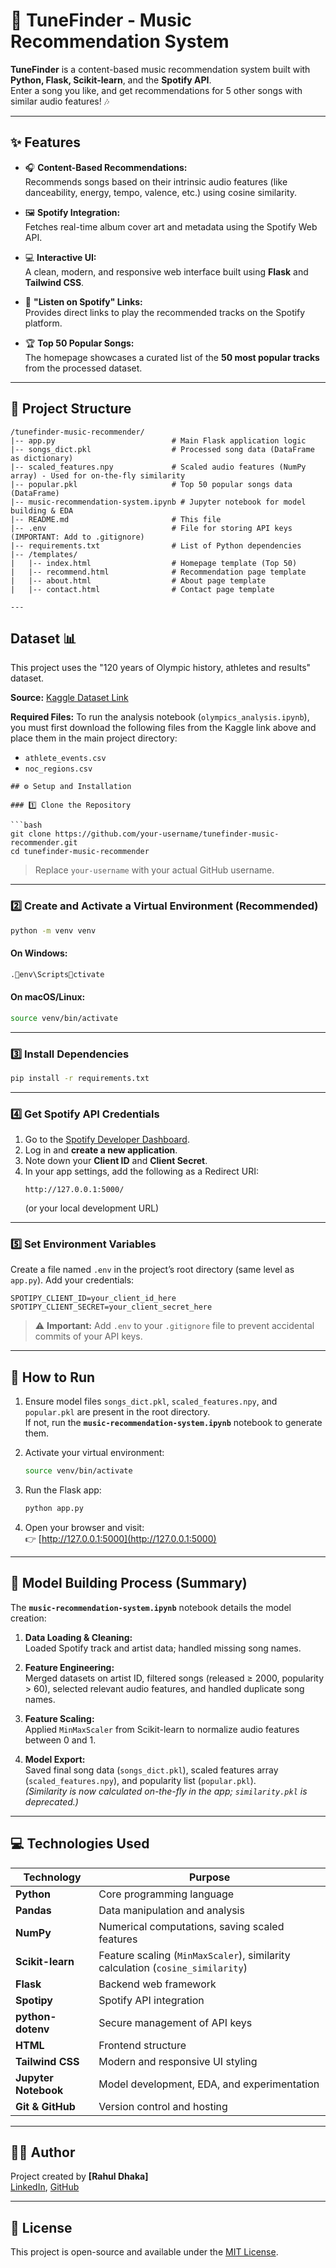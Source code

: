 # 🎵 TuneFinder - Music Recommendation System

**TuneFinder** is a content-based music recommendation system built with **Python, Flask, Scikit-learn**, and the **Spotify API**.  
Enter a song you like, and get recommendations for 5 other songs with similar audio features! 🎶

---

## ✨ Features

- 🎧 **Content-Based Recommendations:**  
  Recommends songs based on their intrinsic audio features (like danceability, energy, tempo, valence, etc.) using cosine similarity.

- 🖼️ **Spotify Integration:**  
  Fetches real-time album cover art and metadata using the Spotify Web API.

- 💻 **Interactive UI:**  
  A clean, modern, and responsive web interface built using **Flask** and **Tailwind CSS**.

- 🔗 **"Listen on Spotify" Links:**  
  Provides direct links to play the recommended tracks on the Spotify platform.

- 🏆 **Top 50 Popular Songs:**  
  The homepage showcases a curated list of the **50 most popular tracks** from the processed dataset.

---

## 📁 Project Structure

```
/tunefinder-music-recommender/
|-- app.py                          # Main Flask application logic
|-- songs_dict.pkl                  # Processed song data (DataFrame as dictionary)
|-- scaled_features.npy             # Scaled audio features (NumPy array) - Used for on-the-fly similarity
|-- popular.pkl                     # Top 50 popular songs data (DataFrame)
|-- music-recommendation-system.ipynb # Jupyter notebook for model building & EDA
|-- README.md                       # This file
|-- .env                            # File for storing API keys (IMPORTANT: Add to .gitignore)
|-- requirements.txt                # List of Python dependencies
|-- /templates/
|   |-- index.html                  # Homepage template (Top 50)
|   |-- recommend.html              # Recommendation page template
|   |-- about.html                  # About page template
|   |-- contact.html                # Contact page template

---

```
## Dataset 📊

This project uses the "120 years of Olympic history, athletes and results" dataset.

**Source:** [Kaggle Dataset Link](https://www.kaggle.com/datasets/heesoo37/120-years-of-olympic-history-athletes-and-results)

**Required Files:** To run the analysis notebook (`olympics_analysis.ipynb`), you must first download the following files from the Kaggle link above and place them in the main project directory:
* `athlete_events.csv`
* `noc_regions.csv`

```
## ⚙️ Setup and Installation

### 1️⃣ Clone the Repository

```bash
git clone https://github.com/your-username/tunefinder-music-recommender.git
cd tunefinder-music-recommender
```

> Replace `your-username` with your actual GitHub username.

---

### 2️⃣ Create and Activate a Virtual Environment (Recommended)

```bash
python -m venv venv
```

#### On Windows:
```bash
.env\Scriptsctivate
```

#### On macOS/Linux:
```bash
source venv/bin/activate
```

---

### 3️⃣ Install Dependencies

```bash
pip install -r requirements.txt
```

---

### 4️⃣ Get Spotify API Credentials

1. Go to the [Spotify Developer Dashboard](https://developer.spotify.com/dashboard/).
2. Log in and **create a new application**.
3. Note down your **Client ID** and **Client Secret**.
4. In your app settings, add the following as a Redirect URI:
   ```
   http://127.0.0.1:5000/
   ```
   (or your local development URL)

---

### 5️⃣ Set Environment Variables

Create a file named `.env` in the project’s root directory (same level as `app.py`). Add your credentials:

```env
SPOTIPY_CLIENT_ID=your_client_id_here
SPOTIPY_CLIENT_SECRET=your_client_secret_here
```

> ⚠️ **Important:** Add `.env` to your `.gitignore` file to prevent accidental commits of your API keys.

---

## 🚀 How to Run

1. Ensure model files `songs_dict.pkl`, `scaled_features.npy`, and `popular.pkl` are present in the root directory.  
   If not, run the **`music-recommendation-system.ipynb`** notebook to generate them.

2. Activate your virtual environment:
   ```bash
   source venv/bin/activate
   ```

3. Run the Flask app:
   ```bash
   python app.py
   ```

4. Open your browser and visit:  
   👉 [http://127.0.0.1:5000](http://127.0.0.1:5000)

---

## 🧠 Model Building Process (Summary)

The **`music-recommendation-system.ipynb`** notebook details the model creation:

1. **Data Loading & Cleaning:**  
   Loaded Spotify track and artist data; handled missing song names.

2. **Feature Engineering:**  
   Merged datasets on artist ID, filtered songs (released ≥ 2000, popularity > 60), selected relevant audio features, and handled duplicate song names.

3. **Feature Scaling:**  
   Applied `MinMaxScaler` from Scikit-learn to normalize audio features between 0 and 1.

4. **Model Export:**  
   Saved final song data (`songs_dict.pkl`), scaled features array (`scaled_features.npy`), and popularity list (`popular.pkl`).  
   *(Similarity is now calculated on-the-fly in the app; `similarity.pkl` is deprecated.)*

---

## 💻 Technologies Used

| Technology | Purpose |
|-------------|----------|
| **Python** | Core programming language |
| **Pandas** | Data manipulation and analysis |
| **NumPy** | Numerical computations, saving scaled features |
| **Scikit-learn** | Feature scaling (`MinMaxScaler`), similarity calculation (`cosine_similarity`) |
| **Flask** | Backend web framework |
| **Spotipy** | Spotify API integration |
| **python-dotenv** | Secure management of API keys |
| **HTML** | Frontend structure |
| **Tailwind CSS** | Modern and responsive UI styling |
| **Jupyter Notebook** | Model development, EDA, and experimentation |
| **Git & GitHub** | Version control and hosting |

---

## 👨‍💻 Author

Project created by **[Rahul Dhaka]**  
[LinkedIn](https://www.linkedin.com/in/rahul-dhaka-56b975289/),  [GitHub](https://github.com/RahulDhaka29)

---

## 📜 License

This project is open-source and available under the [MIT License](LICENSE).

